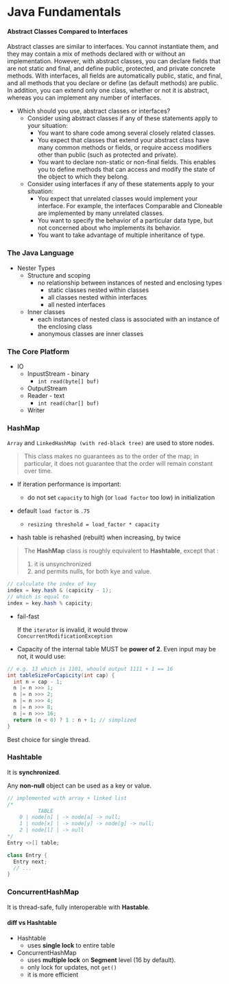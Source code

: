 
# Java Fundamentals

#### Abstract Classes Compared to Interfaces
Abstract classes are similar to interfaces. You cannot instantiate them, and they may contain a mix of methods declared with or without an implementation. However, with abstract classes, you can declare fields that are not static and final, and define public, protected, and private concrete methods. With interfaces, all fields are automatically public, static, and final, and all methods that you declare or define (as default methods) are public. In addition, you can extend only one class, whether or not it is abstract, whereas you can implement any number of interfaces.
* Which should you use, abstract classes or interfaces?
  * Consider using abstract classes if any of these statements apply to your situation:
    * You want to share code among several closely related classes.
    * You expect that classes that extend your abstract class have many common methods or fields, or require access modifiers other than public (such as protected and private).
    * You want to declare non-static or non-final fields. This enables you to define methods that can access and modify the state of the object to which they belong.
  * Consider using interfaces if any of these statements apply to your situation:
    * You expect that unrelated classes would implement your interface. For example, the interfaces Comparable and Cloneable are implemented by many unrelated classes.
    * You want to specify the behavior of a particular data type, but not concerned about who implements its behavior.
    * You want to take advantage of multiple inheritance of type.

### The Java Language

* Nester Types
  * Structure and scoping 
    * no relationship between instances of nested and enclosing types
      * static classes nested within classes
      * all classes nested within interfaces
      * all nested interfaces
  * Inner classes
    * each instances of nested class is associated with an instance of the enclosing class
    * anonymous classes are inner classes


### The Core Platform

* IO
  * InpustStream - binary
    - `int read(byte[] buf)`
  * OutputStream
  * Reader - text
    - `int read(char[] buf)`
  * Writer 


### HashMap

`Array` and `LinkedHashMap (with red-black tree)` are used to store nodes.

> This class makes no guarantees as to the order of the map; in particular, 
> it does not guarantee that the order will remain constant over time.

* If iteration performance is important:
  * do not set `capacity` to high (or `load factor` too low) in initialization

* default `load factor` is `.75`
  * `resizing threshold = load_factor * capacity`
* hash table is rehashed (rebuilt) when increasing, by twice


> The **HashMap** class is roughly equivalent to **Hashtable**, except that :
> 1. it is unsynchronized 
> 2. and permits nulls, for both kye and value.  

```Java
// calculate the index of key
index = key.hash & (capicity - 1);
// which is equal to
index = key.hash % capicity;
```

* fail-fast

  If the `iterator` is invalid, it would throw `ConcurrentModificationException`

* Capacity of the internal table MUST be **power of 2**. Even input may be not, it would use:

```Java
// e.g. 13 which is 1101, whould output 1111 + 1 == 16
int tableSizeForCapicity(int cap) {
  int n = cap - 1;
  n |= n >>> 1;
  n |= n >>> 2;
  n |= n >>> 4;
  n |= n >>> 8;
  n |= n >>> 16;
  return (n < 0) ? 1 : n + 1; // simplized
}
```

Best choice for single thread.

### Hashtable

It is **synchronized**.

Any **non-null** object can be used as a key or value.

```Java
// implemented with array + linked list
/*
          TABLE 
    0 | node[n] | -> node[a] -> null;
    1 | node[x] | -> node[y] -> node[g] -> null;
    2 | node[l] | -> null
*/
Entry <>[] table;

class Entry {
  Entry next;
  // ...
}
```

### ConcurrentHashMap

It is thread-safe, fully interoperable with **Hastable**.

#### diff vs Hashtable
* Hashtable 
  * uses **single lock** to entire table
* ConcurrentHashMap 
  * uses **multiple lock** on **Segment** level (16 by default).
  * only lock for updates, not `get()`
  * it is more efficient
































